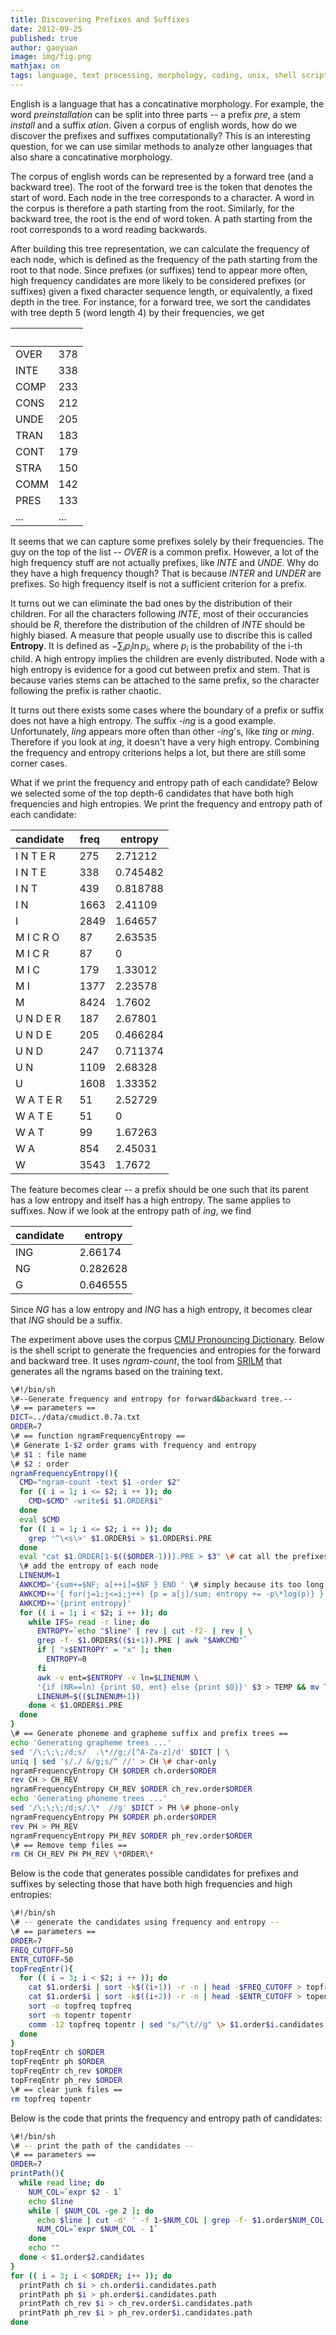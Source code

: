 ```yaml
---
title: Discovering Prefixes and Suffixes
date: 2012-09-25
published: true
author: gaoyuan
image: img/fig.png
mathjax: on
tags: language, text processing, morphology, coding, unix, shell script
---
```

English is a language that has a concatinative morphology. For example, the word *preinstallation* can be split into three parts -- a prefix *pre*, a stem *install* and a suffix *ation*. Given a corpus of english words, how do we discover the prefixes and suffixes computationally? This is an interesting question, for we can use similar methods to analyze other languages that also share a concatinative morphology.

The corpus of english words can be represented by a forward tree (and a backward tree). The root of the forward tree is the token that denotes the start of word. Each node in the tree corresponds to a character. A word in the corpus is therefore a path starting from the root. Similarly, for the backward tree, the root is the end of word token. A path starting from the root corresponds to a word reading backwards.

After building this tree representation, we can calculate the frequency of each node, which is defined as the frequency of the path starting from the root to that node. Since prefixes (or suffixes) tend to appear more often, high frequency candidates are more likely to be considered prefixes (or suffixes) given a fixed character sequence length, or equivalently, a fixed depth in the tree. For instance, for a forward tree, we sort the candidates with tree depth 5 (word length 4) by their frequencies, we get 

>
|  &nbsp;&nbsp;&nbsp;&nbsp;&nbsp;&nbsp;&nbsp;&nbsp;&nbsp;&nbsp;&nbsp; | &nbsp; |
| ---- | --- |
| OVER | 378 |
| INTE | 338 |
| COMP | 233 |
| CONS | 212 |
| UNDE | 205 |
| TRAN | 183 |
| CONT | 179 |
| STRA | 150 |
| COMM | 142 |
| PRES | 133 |
| ... | ... |

It seems that we can capture some prefixes solely by their frequencies. The guy on the top of the list -- *OVER* is a common prefix. However, a lot of the high frequency stuff are not actually prefixes, like *INTE* and *UNDE*. Why do they have a high frequency though? That is because *INTER* and *UNDER* are prefixes. So high frequency itself is not a sufficient criterion for a prefix.

It turns out we can eliminate the bad ones by the distribution of their children. For all the characters following *INTE*, most of their occurancies should be *R*, therefore the distribution of the children of *INTE* should be highly biased. A measure that people usually use to discribe this is called **Entropy**. It is defined as $-\sum_ip_i \ln p_i$, where $p_i$ is the probability of the i-th child. A high entropy implies the children are evenly distributed. Node with a high entropy is evidence for a good cut between prefix and stem. That is because varies stems can be attached to the same prefix, so the character following the prefix is rather chaotic.

It turns out there exists some cases where the boundary of a prefix or suffix does not have a high entropy. The suffix *-ing* is a good example. Unfortunately, *ling* appears more often than other *-ing*'s, like *ting* or *ming*. Therefore if you look at *ing*, it doesn't have a very high entropy. Combining the frequency and entropy criterions helps a lot, but there are still some corner cases.

What if we print the frequency and entropy path of each candidate? Below we selected some of the top depth-6 candidates that have both high frequencies and high entropies. We print the frequency and entropy path of each candidate:

>
| candidate&nbsp;&nbsp; | freq&nbsp;&nbsp; | entropy |
| --------- | -- | ------- |
| I N T E R | 275 | 2.71212 |
| I N T E	| 338 | 0.745482 |
| I N T	| 439 | 0.818788 |
| I N	| 1663 | 2.41109 |
| I	| 2849 | 1.64657 |
| M I C R O | 87 | 2.63535 |
| M I C  R | 87 | 0 |
| M I C	| 179 | 1.33012 |
| M I	| 1377 | 2.23578 |
| M	| 8424 | 1.7602 |
| U N D E R | 187 | 2.67801 |
| U N D E	| 205 | 0.466284 |
| U N D	| 247 | 0.711374 |
| U N	| 1109 | 2.68328 |
| U	| 1608 | 1.33352 |
| W A T E R | 51 | 2.52729 |
| W A T E	| 51 | 0 |
| W A T	| 99 | 1.67263 |
| W A	| 854 | 2.45031 |
| W	| 3543 | 1.7672 |

The feature becomes clear -- a prefix should be one such that its parent has a low entropy and itself has a high entropy. The same applies to suffixes. Now if we look at the entropy path of *ing*, we find

>
| candidate&nbsp;&nbsp; | entropy |
| --------- | --- |
| ING | 2.66174 |
| NG | 0.282628 |
| G | 0.646555 |

Since *NG* has a low entropy and *ING* has a high entropy, it becomes clear that *ING* should be a suffix.

The experiment above uses the corpus [CMU Pronouncing Dictionary](http://www.speech.cs.cmu.edu/cgi-bin/cmudict). Below is the shell script to generate the frequencies and entropies for the forward and backward tree. It uses *ngram-count*, the tool from [SRILM](http://www.speech.sri.com/projects/srilm/download.html) that generates all the ngrams based on the training text.

```bash
\#!/bin/sh
\#--Generate frequency and entropy for forward&backward tree.--
\# == parameters ==
DICT=../data/cmudict.0.7a.txt
ORDER=7
\# == function ngramFrequencyEntropy ==
\# Generate 1-$2 order grams with frequency and entropy
\# $1 : file name
\# $2 : order
ngramFrequencyEntropy(){
  CMD="ngram-count -text $1 -order $2"
  for (( i = 1; i <= $2; i ++ )); do
    CMD=$CMD" -write$i $1.ORDER$i"
  done
  eval $CMD
  for (( i = 1; i <= $2; i ++ )); do
    grep '^\<s\>' $1.ORDER$i > $1.ORDER$i.PRE
  done  
  eval "cat $1.ORDER[1-$(($ORDER-1))].PRE > $3" \# cat all the prefixes
  \# add the entropy of each node
  LINENUM=1
  AWKCMD='{sum+=$NF; a[++i]=$NF } END ' \# simply because its too long...
  AWKCMD+='{ for(j=1;j<=i;j++) {p = a[j]/sum; entropy += -p\*log(p)} } END '
  AWKCMD+='{print entropy}'
  for (( i = 1; i < $2; i ++ )); do
    while IFS= read -r line; do 
      ENTROPY=`echo "$line" | rev | cut -f2- | rev | \
      grep -f- $1.ORDER$(($i+1)).PRE | awk "$AWKCMD"`
      if [ "x$ENTROPY" = "x" ]; then
        ENTROPY=0
      fi
      awk -v ent=$ENTROPY -v ln=$LINENUM \
      '{if (NR==ln) {print $0, ent} else {print $0}}' $3 > TEMP && mv TEMP $3
      LINENUM=$(($LINENUM+1))
    done < $1.ORDER$i.PRE
  done 
}
\# == Generate phoneme and grapheme suffix and prefix trees ==
echo 'Generating grapheme trees ...'
sed '/\;\;\;/d;s/  .\*//g;/[^A-Za-z]/d' $DICT | \
uniq | sed 's/./ &/g;s/^ //' > CH \# char-only
ngramFrequencyEntropy CH $ORDER ch.order$ORDER
rev CH > CH_REV
ngramFrequencyEntropy CH_REV $ORDER ch_rev.order$ORDER
echo 'Generating phoneme trees ...'
sed '/\;\;\;/d;s/.\*  //g' $DICT > PH \# phone-only
ngramFrequencyEntropy PH $ORDER ph.order$ORDER
rev PH > PH_REV
ngramFrequencyEntropy PH_REV $ORDER ph_rev.order$ORDER
\# == Remove temp files ==
rm CH CH_REV PH PH_REV \*ORDER\*
```

Below is the code that generates possible candidates for prefixes and suffixes by selecting those that have both high frequencies and high entropies:

```bash
\#!/bin/sh
\# -- generate the candidates using frequency and entropy --
\# == parameters ==
ORDER=7
FREQ_CUTOFF=50
ENTR_CUTOFF=50
topFreqEntr(){
  for (( i = 3; i < $2; i ++ )); do
    cat $1.order$i | sort -k$((i+1)) -r -n | head -$FREQ_CUTOFF > topfreq
    cat $1.order$i | sort -k$((i+2)) -r -n | head -$ENTR_CUTOFF > topentr
    sort -o topfreq topfreq
    sort -o topentr topentr
    comm -12 topfreq topentr | sed "s/^\t//g" \> $1.order$i.candidates
  done
}
topFreqEntr ch $ORDER
topFreqEntr ph $ORDER
topFreqEntr ch_rev $ORDER
topFreqEntr ph_rev $ORDER
\# == clear junk files == 
rm topfreq topentr
```

Below is the code that prints the frequency and entropy path of candidates:

```bash
\#!/bin/sh
\# -- print the path of the candidates --
\# == parameters ==
ORDER=7
printPath(){
  while read line; do
    NUM_COL=`expr $2 - 1`
    echo $line
    while [ $NUM_COL -ge 2 ]; do
      echo $line | cut -d' ' -f 1-$NUM_COL | grep -f- $1.order$NUM_COL
      NUM_COL=`expr $NUM_COL - 1`
    done
    echo ""
  done < $1.order$2.candidates
}
for (( i = 3; i < $ORDER; i++ )); do
  printPath ch $i > ch.order$i.candidates.path
  printPath ph $i > ph.order$i.candidates.path
  printPath ch_rev $i > ch_rev.order$i.candidates.path
  printPath ph_rev $i > ph_rev.order$i.candidates.path
done
```
